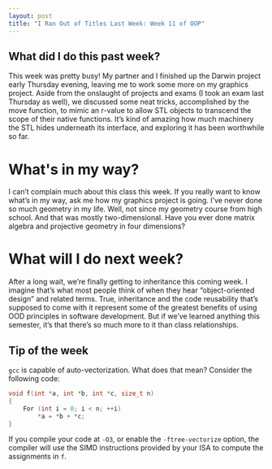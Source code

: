 ```yaml
---
layout: post
title: "I Ran Out of Titles Last Week: Week 11 of OOP"
---
```


## What did I do this past week?
This week was pretty busy! My partner and I finished up the Darwin project early Thursday evening, leaving me to work some more on my graphics project. Aside from the onslaught of projects and exams (I took an exam last Thursday as well), we discussed some neat tricks, accomplished by the move function, to mimic an r-value to allow STL objects to transcend the scope of their native functions. It’s kind of amazing how much machinery the STL hides underneath its interface, and exploring it has been worthwhile so far. 

# What's in my way?
I can’t complain much about this class this week. If you really want to know what’s in my way, ask me how my graphics project is going. I’ve never done so much geometry in my life. Well, not since my geometry course from high school. And that was mostly two-dimensional. Have you ever done matrix algebra and projective geometry in four dimensions?

# What will I do next week?
After a long wait, we’re finally getting to inheritance this coming week. I imagine that’s what most people think of when they hear “object-oriented design” and related terms. True, inheritance and the code reusability that’s supposed to come with it represent some of the greatest benefits of using OOD principles in software development. But if we’ve learned anything this semester, it’s that there’s so much more to it than class relationships. 

## Tip of the week
`gcc` is capable of auto-vectorization. What does that mean? Consider the following code:

```c++
void f(int *a, int *b, int *c, size_t n)
{
	For (int i = 0; i < n; ++i)
		*a = *b + *c;
}
```

If you compile your code at `-O3`, or enable the `-ftree-vectorize` option, the compiler will use the SIMD instructions provided by your ISA to compute the assignments in `f`.
